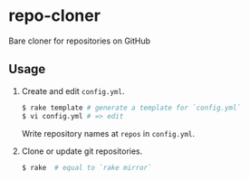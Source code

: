 repo-cloner
===========

Bare cloner for repositories on GitHub

Usage
-----

1.  Create and edit `config.yml`.

    ```sh
    $ rake template # generate a template for `config.yml`
    $ vi config.yml # => edit
    ```

    Write repository names at `repos` in `config.yml`.

2.  Clone or update git repositories.

    ```sh
    $ rake  # equal to `rake mirror`
    ```
